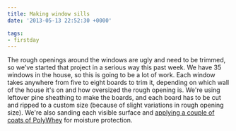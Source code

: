 ```yaml
---
title: Making window sills
date: '2013-05-13 22:52:30 +0000'

tags:
- firstday
---
```


The rough openings around the windows are ugly and need to be trimmed,
so we've started that project in a serious way this past week.  We
have 35 windows in the house, so this is going to be a lot of work.
Each window takes anywhere from five to eight boards to trim it,
depending on which wall of the house it's on and how oversized the
rough opening is.  We're using leftover pine sheathing to make the
boards, and each board has to be cut and ripped to a custom size
(because of slight variations in rough opening size).  We're also
sanding each visible surface and
[applying a couple of coats of PolyWhey](http://localhost:1313/gallery/FirstDay%20Cottage/IMG_20130513_113933.jpg) for
moisture protection.
